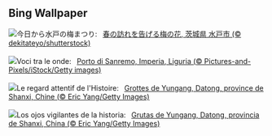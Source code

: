 ## Bing Wallpaper
![](https://www.bing.com/th?id=OHR.KairakuUme2025_JA-JP3144342607_UHD.jpg&w=1000)今日から水戸の梅まつり:&nbsp;&ensp;[春の訪れを告げる梅の花, 茨城県 水戸市 (© dekitateyo/shutterstock)](https://www.bing.com/th?id=OHR.KairakuUme2025_JA-JP3144342607_UHD.jpg)
<br><br/>
![](https://www.bing.com/th?id=OHR.PanoramaSanremoFestival_IT-IT5283578356_UHD.jpg&w=1000)Voci tra le onde:&nbsp;&ensp;[Porto di Sanremo, Imperia, Liguria (© Pictures-and-Pixels/iStock/Getty images)](https://www.bing.com/th?id=OHR.PanoramaSanremoFestival_IT-IT5283578356_UHD.jpg)
<br><br/>
![](https://www.bing.com/th?id=OHR.YungangGrottoes_FR-FR6982379876_UHD.jpg&w=1000)Le regard attentif de l'Histoire:&nbsp;&ensp;[Grottes de Yungang, Datong, province de Shanxi, Chine (© Eric Yang/Getty Images)](https://www.bing.com/th?id=OHR.YungangGrottoes_FR-FR6982379876_UHD.jpg)
<br><br/>
![](https://www.bing.com/th?id=OHR.YungangGrottoes_ES-ES9694315972_UHD.jpg&w=1000)Los ojos vigilantes de la historia:&nbsp;&ensp;[Grutas de Yungang, Datong, provincia de Shanxi, China (© Eric Yang/Getty Images)](https://www.bing.com/th?id=OHR.YungangGrottoes_ES-ES9694315972_UHD.jpg)
<br><br/>

